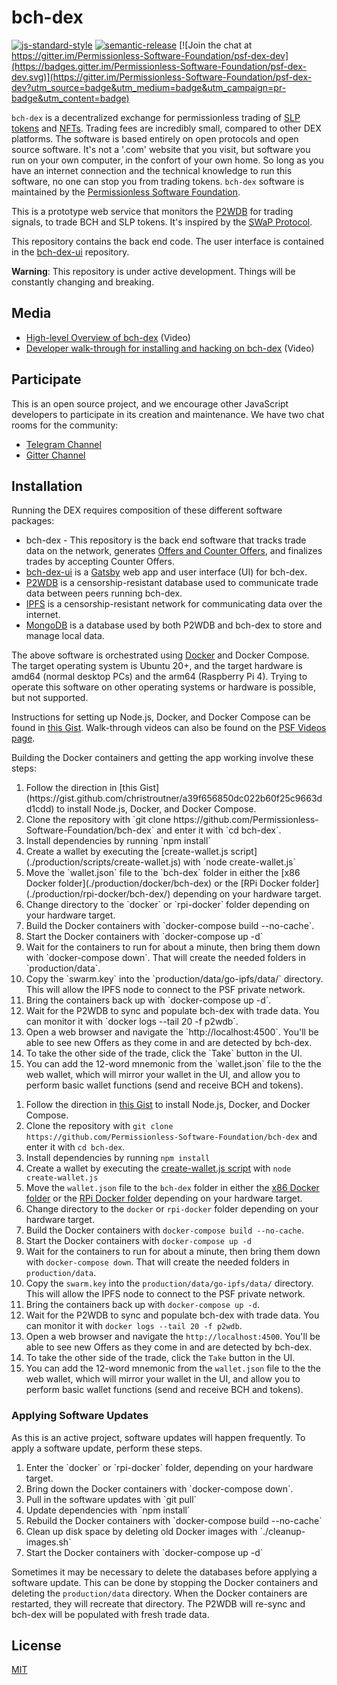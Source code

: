 # bch-dex

[![js-standard-style](https://img.shields.io/badge/code%20style-standard-brightgreen.svg)](http://standardjs.com) [![semantic-release](https://img.shields.io/badge/%20%20%F0%9F%93%A6%F0%9F%9A%80-semantic--release-e10079.svg)](https://github.com/semantic-release/semantic-release) [![Join the chat at https://gitter.im/Permissionless-Software-Foundation/psf-dex-dev](https://badges.gitter.im/Permissionless-Software-Foundation/psf-dex-dev.svg)](https://gitter.im/Permissionless-Software-Foundation/psf-dex-dev?utm_source=badge&utm_medium=badge&utm_campaign=pr-badge&utm_content=badge)

`bch-dex` is a decentralized exchange for permissionless trading of [SLP tokens](https://github.com/simpleledger/slp-specifications/blob/master/slp-token-type-1.md) and [NFTs](https://github.com/simpleledger/slp-specifications/blob/master/slp-nft-1.md). Trading fees are incredibly small, compared to other DEX platforms. The software is based entirely on open protocols and open source software. It's not a '.com' website that you visit, but software you run on your own computer, in the confort of your own home. So long as you have an internet connection and the technical knowledge to run this software, no one can stop you from trading tokens. `bch-dex` software is maintained by the [Permissionless Software Foundation](https://psfoundation.cash/).

This is a prototype web service that monitors the [P2WDB](https://github.com/Permissionless-Software-Foundation/ipfs-p2wdb-service) for trading signals, to trade BCH and SLP tokens. It's inspired by the [SWaP Protocol](https://github.com/vinarmani/swap-protocol/blob/master/swap-protocol-spec.md).

This repository contains the back end code. The user interface is contained in the [bch-dex-ui](https://github.com/Permissionless-Software-Foundation/bch-dex-ui) repository.

**Warning**: This repository is under active development. Things will be constantly changing and breaking.

## Media
- [High-level Overview of bch-dex](https://youtu.be/LVX8CLi4sHw) (Video)
- [Developer walk-through for installing and hacking on bch-dex](https://youtu.be/T5XI43-SWJo) (Video)

## Participate
This is an open source project, and we encourage other JavaScript developers to participate in its creation and maintenance. We have two chat rooms for the community:
- [Telegram Channel](https://t.me/psf_dex_dev)
- [Gitter Channel](https://gitter.im/Permissionless-Software-Foundation/psf-dex-dev)

## Installation
Running the DEX requires composition of these different software packages:
- bch-dex - This repository is the back end software that tracks trade data on the network, generates [Offers and Counter Offers](https://github.com/Permissionless-Software-Foundation/bch-dex/tree/ct-unstable/dev-docs#definitions), and finalizes trades by accepting Counter Offers.
- [bch-dex-ui](https://github.com/Permissionless-Software-Foundation/bch-dex-ui) is a [Gatsby](https://www.gatsbyjs.com/) web app and user interface (UI) for bch-dex.
- [P2WDB](https://github.com/Permissionless-Software-Foundation/ipfs-p2wdb-service) is a censorship-resistant database used to communicate trade data between peers running bch-dex.
- [IPFS](https://ipfs.io/) is a censorship-resistant network for communicating data over the internet.
- [MongoDB](https://www.mongodb.com/) is a database used by both P2WDB and bch-dex to store and manage local data.

The above software is orchestrated using [Docker](https://www.docker.com/) and Docker Compose. The target operating system is Ubuntu 20+, and the target hardware is amd64 (normal desktop PCs) and the arm64 (Raspberry Pi 4). Trying to operate this software on other operating systems or hardware is possible, but not supported.

Instructions for setting up Node.js, Docker, and Docker Compose can be found in [this Gist](https://gist.github.com/christroutner/a39f656850dc022b60f25c9663dd1cdd). Walk-through videos can also be found on the [PSF Videos page](https://psfoundation.cash/video/).

Building the Docker containers and getting the app working involve these steps:
<ol>
<li>Follow the direction in [this Gist](https://gist.github.com/christroutner/a39f656850dc022b60f25c9663dd1cdd) to install Node.js, Docker, and Docker Compose.</li>
<li>Clone the repository with `git clone https://github.com/Permissionless-Software-Foundation/bch-dex` and enter it with `cd bch-dex`.</li>
<li>Install dependencies by running `npm install`</li>
<li>Create a wallet by executing the [create-wallet.js script](./production/scripts/create-wallet.js) with `node create-wallet.js`</li>
<li>Move the `wallet.json` file to the `bch-dex` folder in either the [x86 Docker folder](./production/docker/bch-dex) or the [RPi Docker folder](./production/rpi-docker/bch-dex/) depending on your hardware target.</li>
<li>Change directory to the `docker` or `rpi-docker` folder depending on your hardware target.</li>
<li>Build the Docker containers with `docker-compose build --no-cache`.</li>
<li>Start the Docker containers with `docker-compose up -d`</li>
<li>Wait for the containers to run for about a minute, then bring them down with `docker-compose down`. That will create the needed folders in `production/data`.</li>
<li>Copy the `swarm.key` into the `production/data/go-ipfs/data/` directory. This will allow the IPFS node to connect to the PSF private network.</li>
<li>Bring the containers back up with `docker-compose up -d`.</li>
<li>Wait for the P2WDB to sync and populate bch-dex with trade data. You can monitor it with `docker logs --tail 20 -f p2wdb`.</li>
<li>Open a web browser and navigate the `http://localhost:4500`. You'll be able to see new Offers as they come in and are detected by bch-dex.</li>
<li>To take the other side of the trade, click the `Take` button in the UI.</li>
<li>You can add the 12-word mnemonic from the `wallet.json` file to the the web wallet, which will mirror your wallet in the UI, and allow you to perform basic wallet functions (send and receive BCH and tokens).</li>
</ol>

1. Follow the direction in [this Gist](https://gist.github.com/christroutner/a39f656850dc022b60f25c9663dd1cdd) to install Node.js, Docker, and Docker Compose.
1. Clone the repository with `git clone https://github.com/Permissionless-Software-Foundation/bch-dex` and enter it with `cd bch-dex`.
1. Install dependencies by running `npm install`
1. Create a wallet by executing the [create-wallet.js script](./production/scripts/create-wallet.js) with `node create-wallet.js`
1. Move the `wallet.json` file to the `bch-dex` folder in either the [x86 Docker folder](./production/docker/bch-dex) or the [RPi Docker folder](./production/rpi-docker/bch-dex/) depending on your hardware target.
1. Change directory to the `docker` or `rpi-docker` folder depending on your hardware target.
1. Build the Docker containers with `docker-compose build --no-cache`.
1. Start the Docker containers with `docker-compose up -d`
1. Wait for the containers to run for about a minute, then bring them down with `docker-compose down`. That will create the needed folders in `production/data`.
1. Copy the `swarm.key` into the `production/data/go-ipfs/data/` directory. This will allow the IPFS node to connect to the PSF private network.
1. Bring the containers back up with `docker-compose up -d`.
1. Wait for the P2WDB to sync and populate bch-dex with trade data. You can monitor it with `docker logs --tail 20 -f p2wdb`.
1. Open a web browser and navigate the `http://localhost:4500`. You'll be able to see new Offers as they come in and are detected by bch-dex.
1. To take the other side of the trade, click the `Take` button in the UI.
1. You can add the 12-word mnemonic from the `wallet.json` file to the the web wallet, which will mirror your wallet in the UI, and allow you to perform basic wallet functions (send and receive BCH and tokens).


### Applying Software Updates
As this is an active project, software updates will happen frequently. To apply a software update, perform these steps.

<ol>
  <li>Enter the `docker` or `rpi-docker` folder, depending on your hardware target.</li>
<li>Bring down the Docker containers with `docker-compose down`.</li>
<li>Pull in the software updates with `git pull`</li>
<li>Update dependencies with `npm install`</li>
<li>Rebuild the Docker containers with `docker-compose build --no-cache`</li>
<li>Clean up disk space by deleting old Docker images with `./cleanup-images.sh`</li>
<li>Start the Docker containers with `docker-compose up -d`</li>
</ol>

Sometimes it may be necessary to delete the databases before applying a software update. This can be done by stopping the Docker containers and deleting the `production/data` directory. When the Docker containers are restarted, they will recreate that directory. The P2WDB will re-sync and bch-dex will be populated with fresh trade data.

## License

[MIT](./LICENSE.md)
